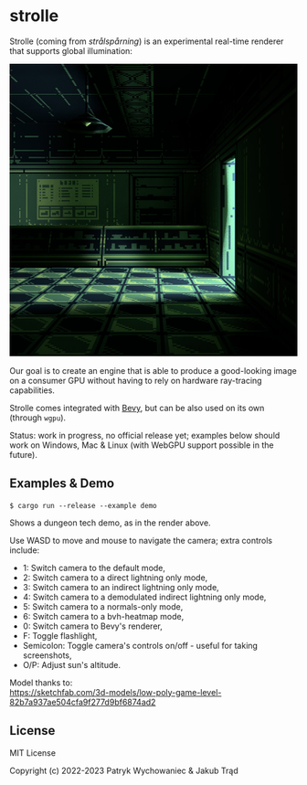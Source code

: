 # strolle

Strolle (coming from _strålspårning_) is an experimental real-time renderer that
supports global illumination:

<p align="center">
  <img width="512" height="512" src="_readme/demo-v4.jpg" />
</p>

Our goal is to create an engine that is able to produce a good-looking image on
a consumer GPU without having to rely on hardware ray-tracing capabilities.

Strolle comes integrated with [Bevy](https://bevyengine.org/), but can be also
used on its own (through `wgpu`).

Status: work in progress, no official release yet; examples below should work on
Windows, Mac & Linux (with WebGPU support possible in the future).

## Examples & Demo

``` shell
$ cargo run --release --example demo
```

Shows a dungeon tech demo, as in the render above.

Use WASD to move and mouse to navigate the camera; extra controls include:

- 1: Switch camera to the default mode,
- 2: Switch camera to a direct lightning only mode,
- 3: Switch camera to an indirect lightning only mode,
- 4: Switch camera to a demodulated indirect lightning only mode,
- 5: Switch camera to a normals-only mode,
- 6: Switch camera to a bvh-heatmap mode,
- 0: Switch camera to Bevy's renderer,
- F: Toggle flashlight,
- Semicolon: Toggle camera's controls on/off - useful for taking screenshots,
- O/P: Adjust sun's altitude.

Model thanks to:    
https://sketchfab.com/3d-models/low-poly-game-level-82b7a937ae504cfa9f277d9bf6874ad2

## License

MIT License

Copyright (c) 2022-2023 Patryk Wychowaniec & Jakub Trąd
